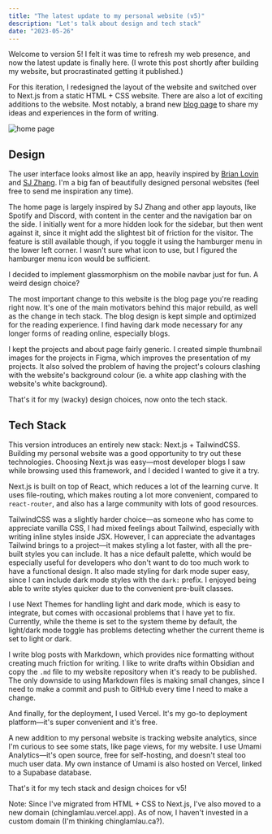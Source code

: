 ```yaml
---
title: "The latest update to my personal website (v5)"
description: "Let's talk about design and tech stack"
date: "2023-05-26"
---
```

Welcome to version 5! I felt it was time to refresh my web presence, and now the latest update is finally here. (I wrote this post shortly after building my website, but procrastinated getting it published.)

For this iteration, I redesigned the layout of the website and switched over to Next.js from a static HTML + CSS website. There are also a lot of exciting additions to the website. Most notably, a brand new [blog page](/writing) to share my ideas and experiences in the form of writing.

![home page](/images/writing/v5/home.png)

## Design

The user interface looks almost like an app, heavily inspired by [Brian Lovin](https://brianlovin.com/) and [SJ Zhang](https://www.sj.land/). I'm a big fan of beautifully designed personal websites (feel free to send me inspiration any time).

The home page is largely inspired by SJ Zhang and other app layouts, like Spotify and Discord, with content in the center and the navigation bar on the side. I initially went for a more hidden look for the sidebar, but then went against it, since it might add the slightest bit of friction for the visitor. The feature is still available though, if you toggle it using the hamburger menu in the lower left corner. I wasn't sure what icon to use, but I figured the hamburger menu icon would be sufficient.

I decided to implement glassmorphism on the mobile navbar just for fun. A weird design choice?

The most important change to this website is the blog page you're reading right now. It's one of the main motivators behind this major rebuild, as well as the change in tech stack. The blog design is kept simple and optimized for the reading experience. I find having dark mode necessary for any longer forms of reading online, especially blogs.

I kept the projects and about page fairly generic. I created simple thumbnail images for the projects in Figma, which improves the presentation of my projects. It also solved the problem of having the project's colours clashing with the website's background colour (ie. a white app clashing with the website's white background).

That's it for my (wacky) design choices, now onto the tech stack.

## Tech Stack

This version introduces an entirely new stack: Next.js + TailwindCSS. Building my personal website was a good opportunity to try out these technologies. Choosing Next.js was easy—most developer blogs I saw while browsing used this framework, and I decided I wanted to give it a try.

Next.js is built on top of React, which reduces a lot of the learning curve. It uses file-routing, which makes routing a lot more convenient, compared to `react-router`, and also has a large community with lots of good resources. 

TailwindCSS was a slightly harder choice—as someone who has come to appreciate vanilla CSS, I had mixed feelings about Tailwind, especially with writing inline styles inside JSX. However, I can appreciate the advantages Tailwind brings to a project—it makes styling a lot faster, with all the pre-built styles you can include. It has a nice default palette, which would be especially useful for developers who don't want to do too much work to have a functional design. It also made styling for dark mode super easy, since I can include dark mode styles with the `dark:` prefix. I enjoyed being able to write styles quicker due to the convenient pre-built classes.

I use Next Themes for handling light and dark mode, which is easy to integrate, but comes with occasional problems that I have yet to fix. Currently, while the theme is set to the system theme by default, the light/dark mode toggle has problems detecting whether the current theme is set to light or dark.

I write blog posts with Markdown, which provides nice formatting without creating much friction for writing. I like to write drafts within Obsidian and copy the `.md` file to my website repository when it's ready to be published. The only downside to using Markdown files is making small changes, since I need to make a commit and push to GitHub every time I need to make a change.

And finally, for the deployment, I used Vercel. It's my go-to deployment platform—it's super convenient and it's free. 

A new addition to my personal website is tracking website analytics, since I'm curious to see some stats, like page views, for my website. I use Umami Analytics—it's open source, free for self-hosting, and doesn't steal too much user data. My own instance of Umami is also hosted on Vercel, linked to a Supabase database.

That's it for my tech stack and design choices for v5!

Note: Since I've migrated from HTML + CSS to Next.js, I've also moved to a new domain (chinglamlau.vercel.app). As of now, I haven't invested in a custom domain (I'm thinking chinglamlau.ca?).


